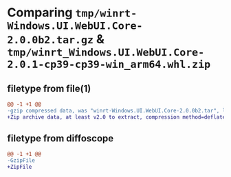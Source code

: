 # Comparing `tmp/winrt-Windows.UI.WebUI.Core-2.0.0b2.tar.gz` & `tmp/winrt_Windows.UI.WebUI.Core-2.0.1-cp39-cp39-win_arm64.whl.zip`

## filetype from file(1)

```diff
@@ -1 +1 @@
-gzip compressed data, was "winrt-Windows.UI.WebUI.Core-2.0.0b2.tar", last modified: Sat Dec  2 18:27:14 2023, max compression
+Zip archive data, at least v2.0 to extract, compression method=deflate
```

## filetype from diffoscope

```diff
@@ -1 +1 @@
-GzipFile
+ZipFile
```

